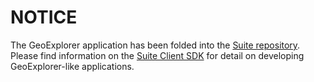 # NOTICE

The GeoExplorer application has been folded into the [Suite repository](https://github.com/opengeo/suite).  Please find information on the [Suite Client SDK](http://opengeo.org/technology/sdk/) for detail on developing GeoExplorer-like applications.